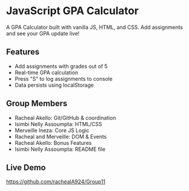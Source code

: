 # JavaScript GPA Calculator

A GPA Calculator built with vanilla JS, HTML, and CSS. Add assignments and see your GPA update live!

## Features
- Add assignments with grades out of 5
- Real-time GPA calculation
- Press "S" to log assignments to console
- Data persists using localStorage

## Group Members
- Racheal Akello: Git/GitHub & coordination
- Isimbi Nelly Assoumpta: HTML/CSS
- Merveille Ineza: Core JS Logic
- Racheal and Merveille: DOM & Events
- Racheal Akello: Bonus Features
- Isimbi Nelly Assoumpta: README file

## Live Demo
https://github.com/rachealA924/Group11
